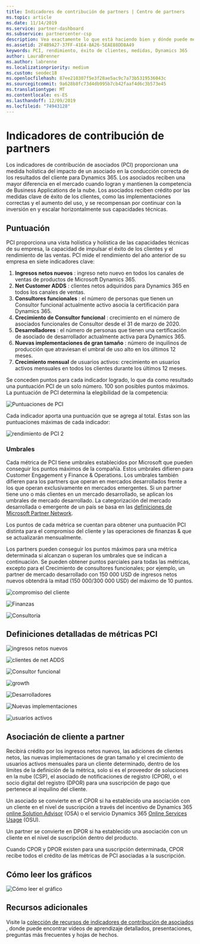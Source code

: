 ```yaml
---
title: Indicadores de contribución de partners | Centro de partners
ms.topic: article
ms.date: 11/14/2019
ms.service: partner-dashboard
ms.subservice: partnercenter-csp
description: Vea exactamente lo que está haciendo bien y dónde puede mejorar con respecto a Dynamics 365 Customer Engagement o Dynamics 365 Finance and Operations.
ms.assetid: 2F4B9A27-37FF-41E4-8A26-5EAE88DD8A49
keywords: PCI, rendimiento, éxito de clientes, medidas, Dynamics 365
author: LauraBrenner
ms.author: labrenne
ms.localizationpriority: medium
ms.custom: seodec18
ms.openlocfilehash: 87ee210307f5e3f28ae5ac9c7a73b5319536043c
ms.sourcegitcommit: 9a628b8fc73d4db995b7cb42faaf4d6c3b573e45
ms.translationtype: MT
ms.contentlocale: es-ES
ms.lasthandoff: 12/09/2019
ms.locfileid: "74943128"
---
```

# <a name="partner-contribution-indicators"></a>Indicadores de contribución de partners

Los indicadores de contribución de asociados (PCI) proporcionan una medida holística del impacto de un asociado en la conducción correcta de los resultados del cliente para Dynamics 365. Los asociados reciben una mayor diferencia en el mercado cuando logran y mantienen la competencia de Business Applications de la nube.  Los asociados reciben crédito por las medidas clave de éxito de los clientes, como las implementaciones correctas y el aumento del uso, y se recompensan por continuar con la inversión en y escalar horizontalmente sus capacidades técnicas. 

## <a name="scoring"></a>Puntuación

PCI proporciona una vista holística y holística de las capacidades técnicas de su empresa, la capacidad de impulsar el éxito de los clientes y el rendimiento de las ventas. PCI mide el rendimiento del año anterior de su empresa en siete indicadores clave:

1. **Ingresos netos nuevos** : ingreso neto nuevo en todos los canales de ventas de productos de Microsoft Dynamics 365.
2. **Net Customer ADDS** : clientes netos adquiridos para Dynamics 365 en todos los canales de ventas.
3. **Consultores funcionales** : el número de personas que tienen un Consultor funcional actualmente activo asocia la certificación para Dynamics 365.
4. **Crecimiento de Consultor funcional** : crecimiento en el número de asociados funcionales de Consultor desde el 31 de marzo de 2020.
5. **Desarrolladores** : el número de personas que tienen una certificación de asociado de desarrollador actualmente activa para Dynamics 365.
6. **Nuevas implementaciones de gran tamaño** : número de inquilinos de producción que atraviesan el umbral de uso alto en los últimos 12 meses.
7. **Crecimiento mensual** de usuarios activos: crecimiento en usuarios activos mensuales en todos los clientes durante los últimos 12 meses.

Se conceden puntos para cada indicador logrado, lo que da como resultado una puntuación PCI de un solo número. 100 son posibles puntos máximos. La puntuación de PCI determina la elegibilidad de la competencia:

![Puntuaciones de PCI](images/pcinew1.png)

Cada indicador aporta una puntuación que se agrega al total. Estas son las puntuaciones máximas de cada indicador:


![rendimiento de PCI 2](images/pci1.png)

### <a name="thresholds"></a>Umbrales

Cada métrica de PCI tiene umbrales establecidos por Microsoft que pueden conseguir los puntos máximos de la compañía. Estos umbrales difieren para Customer Engagement y Finance & Operations. Los umbrales también difieren para los partners que operan en mercados desarrollados frente a los que operan exclusivamente en mercados emergentes. Si un partner tiene uno o más clientes en un mercado desarrollado, se aplican los umbrales de mercado desarrollado. La categorización del mercado desarrollada o emergente de un país se basa en las [definiciones de Microsoft Partner Network](https://assets.microsoft.com/MPN-developed-and-emerging-countries-list.pdf).

Los puntos de cada métrica se cuentan para obtener una puntuación PCI distinta para el compromiso del cliente y las operaciones de finanzas & que se actualizarán mensualmente.

Los partners pueden conseguir los puntos máximos para una métrica determinada si alcanzan o superan los umbrales que se indican a continuación. Se pueden obtener puntos parciales para todas las métricas, excepto para el Crecimiento de consultores funcionales; por ejemplo, un partner de mercado desarrollado con 150 000 USD de ingresos netos nuevos obtendrá la mitad (150 000/300 000 USD) del máximo de 10 puntos.

![compromiso del cliente](images/pci/table_1.png)

![Finanzas](images/pci/TABLE_2.png)

![Consultoría](images/pci/table_3.png)

## <a name="detailed-definitions-of-pci-metrics"></a>Definiciones detalladas de métricas PCI

![ingresos netos nuevos](images/net_new1.png)

![clientes de net ADDS](images/netcustomer.png)

![Consultor funcional](images/pci/functional_consultants.png)

![growth](images/pci/functional_consultant_growth.png)

![Desarrolladores](images/pci/developers.png)

![Nuevas implementaciones](images/pci/new_large_deployments.png)

![usuarios activos](images/pci/monthly_active_user_growth.png)


## <a name="customer-to-partner-association"></a>Asociación de cliente a partner

Recibirá crédito por los ingresos netos nuevos, las adiciones de clientes netos, las nuevas implementaciones de gran tamaño y el crecimiento de usuarios activos mensuales para un cliente determinado, dentro de los límites de la definición de la métrica, solo si es el proveedor de soluciones en la nube (CSP), el asociado de notificaciones de registro (CPOR), o el socio digital del registro (DPOR) para una suscripción de pago que pertenece al inquilino del cliente.

Un asociado se convierte en el CPOR si ha establecido una asociación con un cliente en el nivel de suscripción a través del incentivo de Dynamics 365 [online Solution Advisor](https://support.microsoft.com/en-us/help/4501560/online-services-advisor-osa-sell-incentives-faq) (OSA) o el servicio Dynamics 365 [Online Services Usage](https://support.microsoft.com/en-us/help/3082044/become-eligible-for-the-online-services-usage-incentive-program) (OSU).

Un partner se convierte en DPOR si ha establecido una asociación con un cliente en el nivel de suscripción dentro del producto.

Cuando CPOR y DPOR existen para una suscripción determinada, CPOR recibe todos el crédito de las métricas de PCI asociadas a la suscripción.

## <a name="how-to-read-the-charts"></a>Cómo leer los gráficos

![Cómo leer el gráfico](images/pci2.png)

## <a name="additional-resources"></a>Recursos adicionales

Visite la [colección de recursos de indicadores de contribución de asociados](https://partner.microsoft.com/asset/collection/pci-learn#/) , donde puede encontrar vídeos de aprendizaje detallados, presentaciones, preguntas más frecuentes y hojas de hechos. 





